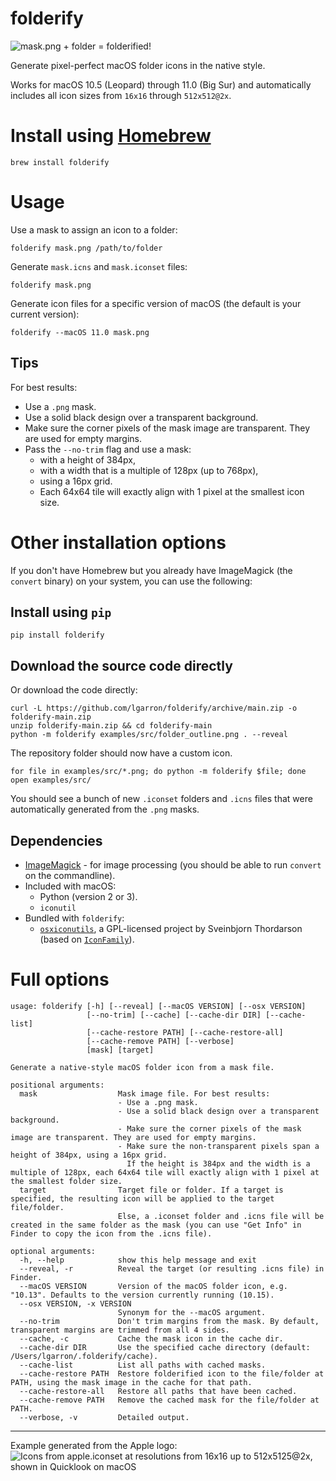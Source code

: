 # folderify

![mask.png + folder = folderified!](examples/png/explanation.png)

Generate pixel-perfect macOS folder icons in the native style.

Works for macOS 10.5 (Leopard)
through 11.0 (Big Sur) and automatically includes all icon sizes from `16x16` through `512x512@2x`.

# Install using [Homebrew](https://formulae.brew.sh/formula/folderify)

```shell
brew install folderify
```

# Usage

Use a mask to assign an icon to a folder:

```shell
folderify mask.png /path/to/folder
```

Generate `mask.icns` and `mask.iconset` files:

```shell
folderify mask.png
```

Generate icon files for a specific version of macOS (the default is your current
version):

```shell
folderify --macOS 11.0 mask.png
```

## Tips

For best results:

- Use a `.png` mask.
- Use a solid black design over a transparent background.
- Make sure the corner pixels of the mask image are transparent. They are used for empty margins.
- Pass the `--no-trim` flag and use a mask:
  - with a height of 384px,
  - with a width that is a multiple of 128px (up to 768px),
  - using a 16px grid.
  - Each 64x64 tile will exactly align with 1 pixel at the smallest icon size.

# Other installation options

If you don't have Homebrew but you already have ImageMagick (the `convert`
binary) on your system, you can use the following:

## Install using `pip`

```shell
pip install folderify
```

## Download the source code directly

Or download the code directly:

```shell
curl -L https://github.com/lgarron/folderify/archive/main.zip -o folderify-main.zip
unzip folderify-main.zip && cd folderify-main
python -m folderify examples/src/folder_outline.png . --reveal
```

The repository folder should now have a custom icon.

```shell
for file in examples/src/*.png; do python -m folderify $file; done
open examples/src/
```

You should see a bunch of new `.iconset` folders and `.icns` files that were automatically generated from the `.png` masks.

## Dependencies

- [ImageMagick](http://www.imagemagick.org/) - for image processing (you should be able to run <code>convert</code> on the commandline).
- Included with macOS:
  - Python (version 2 or 3).
  - `iconutil`
- Bundled with `folderify`:
  - [`osxiconutils`](http://www.sveinbjorn.org/osxiconutils), a GPL-licensed project by Sveinbjorn Thordarson (based on [`IconFamily`](http://iconfamily.sourceforge.net/)).

# Full options

```shell
usage: folderify [-h] [--reveal] [--macOS VERSION] [--osx VERSION]
                 [--no-trim] [--cache] [--cache-dir DIR] [--cache-list]
                 [--cache-restore PATH] [--cache-restore-all]
                 [--cache-remove PATH] [--verbose]
                 [mask] [target]

Generate a native-style macOS folder icon from a mask file.

positional arguments:
  mask                  Mask image file. For best results:
                        - Use a .png mask.
                        - Use a solid black design over a transparent background.
                        - Make sure the corner pixels of the mask image are transparent. They are used for empty margins.
                        - Make sure the non-transparent pixels span a height of 384px, using a 16px grid.
                          If the height is 384px and the width is a multiple of 128px, each 64x64 tile will exactly align with 1 pixel at the smallest folder size.
  target                Target file or folder. If a target is specified, the resulting icon will be applied to the target file/folder.
                        Else, a .iconset folder and .icns file will be created in the same folder as the mask (you can use "Get Info" in Finder to copy the icon from the .icns file).

optional arguments:
  -h, --help            show this help message and exit
  --reveal, -r          Reveal the target (or resulting .icns file) in Finder.
  --macOS VERSION       Version of the macOS folder icon, e.g. "10.13". Defaults to the version currently running (10.15).
  --osx VERSION, -x VERSION
                        Synonym for the --macOS argument.
  --no-trim             Don't trim margins from the mask. By default, transparent margins are trimmed from all 4 sides.
  --cache, -c           Cache the mask icon in the cache dir.
  --cache-dir DIR       Use the specified cache directory (default: /Users/lgarron/.folderify/cache).
  --cache-list          List all paths with cached masks.
  --cache-restore PATH  Restore folderified icon to the file/folder at PATH, using the mask image in the cache for that path.
  --cache-restore-all   Restore all paths that have been cached.
  --cache-remove PATH   Remove the cached mask for the file/folder at PATH.
  --verbose, -v         Detailed output.
```

--------

Example generated from the Apple logo:
![Icons from apple.iconset at resolutions from 16x16  up to 512x5125@2x, shown in Quicklook on macOS](examples/png/apple.gif)
